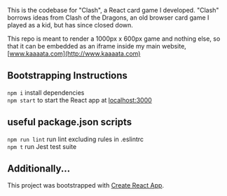 This is the codebase for "Clash", a React card game I developed. "Clash" borrows ideas from Clash of the Dragons, an old browser card game I played as a kid, but has since closed down.  

This repo is meant to render a 1000px x 600px game and nothing else, so that it can be embedded as an iframe inside my main website, [www.kaaaata.com](http://www.kaaaata.com)  

## Bootstrapping Instructions
<code>npm i</code> install dependencies  
<code>npm start</code> to start the React app at [localhost:3000](http://localhost:3000)  

## useful package.json scripts
<code>npm run lint</code> run lint excluding rules in .eslintrc  
<code>npm t</code> run Jest test suite

## Additionally...
This project was bootstrapped with [Create React App](https://github.com/facebook/create-react-app).  
